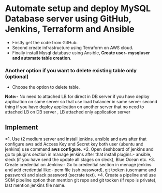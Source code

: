 # Automate setup and deploy MySQL Database server using GitHub, Jenkins, Terraform and Ansible

* Firstly get the code from GitHub.
* Second create infrastructure using Terraform on AWS cloud.
* Finally install Mysql database using Ansible, **Create user- mysqluser and automate table creation**.

### Another option if you want to delete existing table only (optional)
* Choose the option to delete table.


**Note:-** No need to attached LB for direct in DB server if you have deploy application on same server so that use load balancer in same server second thing if you have deploy application on another server that no need to attached LB on DB server , LB attached only application server


## Implement

*1. Use t2 medium server and install jenkins, ansible and aws after that configure aws add Access Key and Secret key both user 
(ubuntu and jenkins) use command **aws configure**.
*2. Open deshboard of jenkins and go to plugins section in manage jenkins after that install plugins:- ansible, sleck (if you have send the update all stages on sleck), Blue Ocean etc.
*3. Create credential on Jenkins:- Go to credential section in menage jenkins and add credential like:- pem file (ssh password), git tocken (username and password) and slack password (secrate text).
*4. Create a pipeline and use SCM pipeline option then mention git repo and git tocken (if repo is private), last mention jenkins file name.

